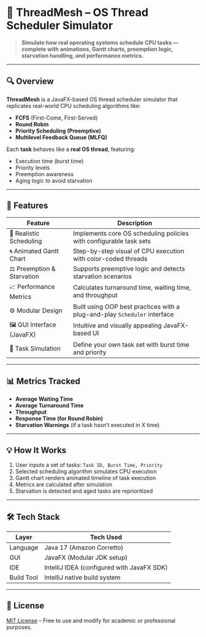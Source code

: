 # 🧵 ThreadMesh – OS Thread Scheduler Simulator

> **Simulate how real operating systems schedule CPU tasks — complete with animations, Gantt charts, preemption logic, starvation handling, and performance metrics.**

---

## 🔍 Overview

**ThreadMesh** is a JavaFX-based OS thread scheduler simulator that replicates real-world CPU scheduling algorithms like:

- **FCFS** (First-Come, First-Served)
- **Round Robin**
- **Priority Scheduling (Preemptive)**
- **Multilevel Feedback Queue (MLFQ)**

Each **task** behaves like a **real OS thread**, featuring:
- Execution time (burst time)
- Priority levels
- Preemption awareness
- Aging logic to avoid starvation

---

## 🎯 Features

| Feature                     | Description                                                                 |
|-----------------------------|-----------------------------------------------------------------------------|
| 🧠 Realistic Scheduling      | Implements core OS scheduling policies with configurable task sets          |
| 🌀 Animated Gantt Chart     | Step-by-step visual of CPU execution with color-coded threads                |
| ⚖️ Preemption & Starvation | Supports preemptive logic and detects starvation scenarios                   |
| 📈 Performance Metrics      | Calculates turnaround time, waiting time, and throughput                     |
| ⚙️ Modular Design           | Built using OOP best practices with a plug-and-play `Scheduler` interface    |
| 🖼️ GUI Interface (JavaFX)   | Intuitive and visually appealing JavaFX-based UI                             |
| 🧪 Task Simulation          | Define your own task set with burst time and priority                        |

---

## 📊 Metrics Tracked

- **Average Waiting Time**
- **Average Turnaround Time**
- **Throughput**
- **Response Time (for Round Robin)**
- **Starvation Warnings** (if a task hasn’t executed in X time)

---

## 💡 How It Works

1. User inputs a set of tasks: `Task ID, Burst Time, Priority`
2. Selected scheduling algorithm simulates CPU execution
3. Gantt chart renders animated timeline of task execution
4. Metrics are calculated after simulation
5. Starvation is detected and aged tasks are reprioritized

---

## 🛠️ Tech Stack

| Layer       | Tech Used             |
|-------------|------------------------|
| Language    | Java 17 (Amazon Corretto) |
| GUI         | JavaFX (Modular JDK setup) |
| IDE         | IntelliJ IDEA (configured with JavaFX SDK) |
| Build Tool  | IntelliJ native build system |

---

## 📄 License

[MIT License](LICENSE) – Free to use and modify for academic or professional purposes.
